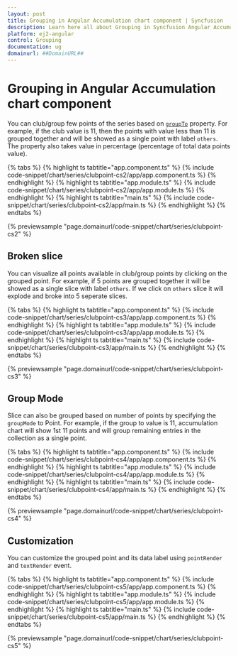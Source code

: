 ```yaml
---
layout: post
title: Grouping in Angular Accumulation chart component | Syncfusion
description: Learn here all about Grouping in Syncfusion Angular Accumulation chart component of Syncfusion Essential JS 2 and more.
platform: ej2-angular
control: Grouping 
documentation: ug
domainurl: ##DomainURL##
---
```


# Grouping in Angular Accumulation chart component

You can club/group few points of the series based on
[`groupTo`](https://ej2.syncfusion.com/angular/documentation/api/accumulation-chart/accumulationSeries/#groupto) property. For example, if the club
value is 11, then the points with value less than 11 is grouped together and will be showed as a single
point with label `others`. The property also takes value in percentage (percentage of total data points value).

{% tabs %}
{% highlight ts tabtitle="app.component.ts" %}
{% include code-snippet/chart/series/clubpoint-cs2/app/app.component.ts %}
{% endhighlight %}
{% highlight ts tabtitle="app.module.ts" %}
{% include code-snippet/chart/series/clubpoint-cs2/app/app.module.ts %}
{% endhighlight %}
{% highlight ts tabtitle="main.ts" %}
{% include code-snippet/chart/series/clubpoint-cs2/app/main.ts %}
{% endhighlight %}
{% endtabs %}
  
{% previewsample "page.domainurl/code-snippet/chart/series/clubpoint-cs2" %}

## Broken slice

You can visualize all points available in club/group points by clicking on the grouped point. For example, if 5 points are grouped together it will be showed as a single slice with label `others`. If we click on `others` slice it will explode and broke into 5 seperate slices.

{% tabs %}
{% highlight ts tabtitle="app.component.ts" %}
{% include code-snippet/chart/series/clubpoint-cs3/app/app.component.ts %}
{% endhighlight %}
{% highlight ts tabtitle="app.module.ts" %}
{% include code-snippet/chart/series/clubpoint-cs3/app/app.module.ts %}
{% endhighlight %}
{% highlight ts tabtitle="main.ts" %}
{% include code-snippet/chart/series/clubpoint-cs3/app/main.ts %}
{% endhighlight %}
{% endtabs %}
  
{% previewsample "page.domainurl/code-snippet/chart/series/clubpoint-cs3" %}

## Group Mode

Slice can also be grouped based on number of points by specifying the `groupMode` to Point. For example, if the group to value is 11, accumulation chart will show 1st 11 points and will group remaining entries in the collection as a single point.

{% tabs %}
{% highlight ts tabtitle="app.component.ts" %}
{% include code-snippet/chart/series/clubpoint-cs4/app/app.component.ts %}
{% endhighlight %}
{% highlight ts tabtitle="app.module.ts" %}
{% include code-snippet/chart/series/clubpoint-cs4/app/app.module.ts %}
{% endhighlight %}
{% highlight ts tabtitle="main.ts" %}
{% include code-snippet/chart/series/clubpoint-cs4/app/main.ts %}
{% endhighlight %}
{% endtabs %}
  
{% previewsample "page.domainurl/code-snippet/chart/series/clubpoint-cs4" %}

## Customization

You can customize the grouped point and its data label using `pointRender` and `textRender` event.

{% tabs %}
{% highlight ts tabtitle="app.component.ts" %}
{% include code-snippet/chart/series/clubpoint-cs5/app/app.component.ts %}
{% endhighlight %}
{% highlight ts tabtitle="app.module.ts" %}
{% include code-snippet/chart/series/clubpoint-cs5/app/app.module.ts %}
{% endhighlight %}
{% highlight ts tabtitle="main.ts" %}
{% include code-snippet/chart/series/clubpoint-cs5/app/main.ts %}
{% endhighlight %}
{% endtabs %}
  
{% previewsample "page.domainurl/code-snippet/chart/series/clubpoint-cs5" %}